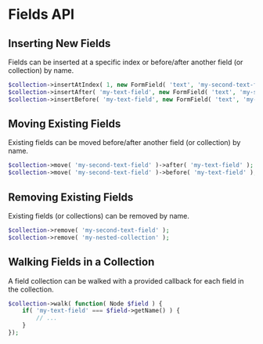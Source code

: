 # Fields API

## Inserting New Fields

Fields can be inserted at a specific index or before/after another field (or collection) by name.

```php
$collection->insertAtIndex( 1, new FormField( 'text', 'my-second-text-field' );
$collection->insertAfter( 'my-text-field', new FormField( 'text', 'my-second-text-field' ) );
$collection->insertBefore( 'my-text-field', new FormField( 'text', 'my-second-text-field' ) );
```

## Moving Existing Fields

Existing fields can be moved before/after another field (or collection) by name.

```php
$collection->move( 'my-second-text-field' )->after( 'my-text-field' );
$collection->move( 'my-second-text-field' )->before( 'my-text-field' );
```

## Removing Existing Fields

Existing fields (or collections) can be removed by name.

```php
$collection->remove( 'my-second-text-field' );
$collection->remove( 'my-nested-collection' );
```

## Walking Fields in a Collection

A field collection can be walked with a provided callback for each field in the collection.

```php
$collection->walk( function( Node $field ) {
    if( 'my-text-field' === $field->getName() ) {
        // ...
    }
});
```

